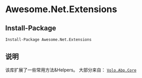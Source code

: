 # Awesome.Net.Extensions

## Install-Package

```pm
Install-Package Awesome.Net.Extensions
```

## 说明

该库扩展了一些常用方法&Helpers。
大部分来自：
[```Volo.Abp.Core```](https://github.com/abpframework/abp/tree/dev/framework/src/Volo.Abp.Core)

